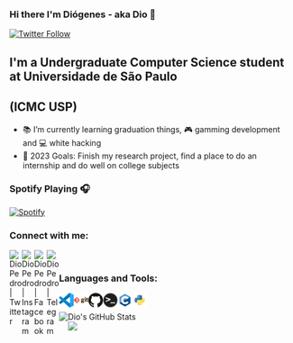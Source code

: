 ### Hi there I'm Diógenes - aka Dio 👋 

[![Twitter Follow](https://img.shields.io/twitter/follow/diopedroo?color=1DA1F2&logo=twitter&style=for-the-badge)](https://twitter.com/intent/follow?original_referer=https%3A%2F%2Fgithub.com%2FcodeSTACKr&screen_name=diopedroo)

## I'm a Undergraduate Computer Science student at Universidade de São Paulo 
## (ICMC USP)

 - 📚️ I’m currently learning graduation things, 🎮️ gamming development and 💻️ white hacking
 - 🥅 2023 Goals: Finish my research project, find a place to do an internship and do well on college subjects

### Spotify Playing 🎧

[![Spotify](https://github-spotify.d10g3n3s.vercel.app/api/spotify)](https://open.spotify.com/user/22ecyqep7s6sce4dmw6qaiblq)

### Connect with me:

[<img align = "left" alt = "DioPedro | Twitter" width = "22px" src = "https://cdn.jsdelivr.net/npm/simple-icons@v3/icons/twitter.svg" />][twitter]
[<img align = "left" alt = "DioPedro | Instagram" width = "22px" src = "https://cdn.jsdelivr.net/npm/simple-icons@v3/icons/instagram.svg" />][instagram]
[<img align = "left" alt = "DioPedro | Facebook" width = "22px" src = "https://cdn.jsdelivr.net/npm/simple-icons@v3/icons/facebook.svg" />][facebook]
[<img align = "left" alt = "DioPedro | Telegram" width = "22px" src = "https://cdn.jsdelivr.net/npm/simple-icons@v3/icons/telegram.svg" />][telegram]

<br />

### Languages and Tools:

<img align="left" alt="Visual Studio Code" width="26px" src="https://raw.githubusercontent.com/github/explore/80688e429a7d4ef2fca1e82350fe8e3517d3494d/topics/visual-studio-code/visual-studio-code.png" />
<img align="left" alt="Git" width="26px" src="https://raw.githubusercontent.com/github/explore/80688e429a7d4ef2fca1e82350fe8e3517d3494d/topics/git/git.png" />
<img align="left" alt="GitHub" width="26px" src="https://raw.githubusercontent.com/github/explore/78df643247d429f6cc873026c0622819ad797942/topics/github/github.png" />
<img align="left" alt="Terminal" width="26px" src="https://raw.githubusercontent.com/github/explore/80688e429a7d4ef2fca1e82350fe8e3517d3494d/topics/terminal/terminal.png" />
<img align ="left" alt="C" width="26px" src="https://raw.githubusercontent.com/github/explore/78df643247d429f6cc873026c0622819ad797942/topics/c/c.png" />
<img align ="left" alt="Python" width="26px" src="https://raw.githubusercontent.com/github/explore/78df643247d429f6cc873026c0622819ad797942/topics/python/python.png" />

<br />
<br />

<a href="https://github.com/DioPedro/DioPedro">
<img width="400" height="auto" align="left" src="https://github-readme-stats.vercel.app/api?username=DioPedro&show_icons=true&count_private=true&include_all_commits=true&title_color=ffffff&text_color=c9cacc&icon_color=2bbc8a&bg_color=1d1f21" alt="Dio's GitHub Stats" width="400px"/>
</a>
<a href="https://github.com/DioPedro/DioPedro">
  <img width="400" height="auto" align="right" src="https://github-readme-stats.vercel.app/api/top-langs/?username=DioPedro&langs_count=10&layout=compact&title_color=ffffff&text_color=c9cacc&icon_color=2bbc8a&bg_color=1d1f21" width="400px"/>
</a>

<br />
<br />

[twitter]: https://twitter.com/diopedroo
[instagram]: https://www.instagram.com/diopedroo/
[facebook]: https://www.facebook.com/diogenes.silvapedro
[telegram]: https://t.me/DioPedroo

